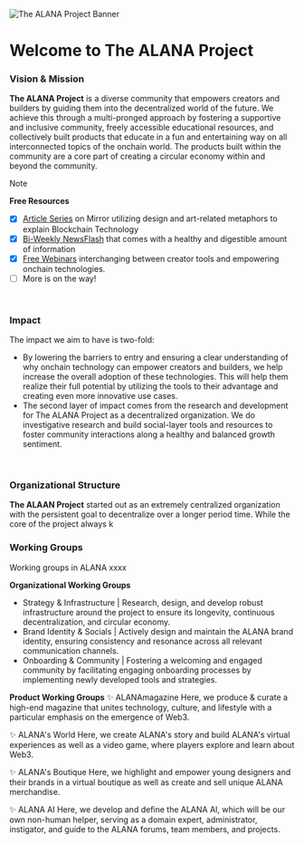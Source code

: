 ![The ALANA Project Banner](xxx)

# Welcome to The ALANA Project

### Vision & Mission
**The ALANA Project** is a diverse community that empowers creators and builders by guiding them into the decentralized world of the future. We achieve this through a multi-pronged approach by fostering a supportive and inclusive community, freely accessible educational resources, and collectively built products that educate in a fun and entertaining way on all interconnected topics of the onchain world. The products built within the community are a core part of creating a circular economy within and beyond the community.

> [!NOTE]
> **Free Resources**
> - [x] [Article Series](https://mirror.xyz/the-alana-project.eth/DeQP_kgXvSw5GqeOSwZVgk6G7nziX9UXaRypZlVZqz0?referrerAddress=0x83E2B1525becEeE48Bc00ABb192813859dF6b7A6) on Mirror utilizing design and art-related metaphors to explain Blockchain Technology
> - [x] [Bi-Weekly NewsFlash]() that comes with a healthy and digestible amount of information
> - [x] [Free Webinars](https://www.youtube.com/live/EHSOfWg7KLs?si=SbZeYCOki_n9mozK) interchanging between creator tools and empowering onchain technologies.
> - [ ] More is on the way!
<br/>

### Impact
The impact we aim to have is two-fold:

- By lowering the barriers to entry and ensuring a clear understanding of why onchain technology can empower creators and builders, we help increase the overall adoption of these technologies. This will help them realize their full potential by utilizing the tools to their advantage and creating even more innovative use cases.
- The second layer of impact comes from the research and development for The ALANA Project as a decentralized organization. We do investigative research and build social-layer tools and resources to foster community interactions along a healthy and balanced growth sentiment.
<br/>

### Organizational Structure
**The ALAAN Project** started out as an extremely centralized organization with the persistent goal to decentralize over a longer period time. While the core of the project always k
<br/>


### Working Groups
Working groups in ALANA xxxx

**Organizational Working Groups**

- Strategy & Infrastructure | Research, design, and develop robust infrastructure around the project to ensure its longevity, continuous decentralization, and circular economy.
- Brand Identity & Socials | Actively design and maintain the ALANA brand identity, ensuring consistency and resonance across all relevant communication channels.
- Onboarding & Community | Fostering a welcoming and engaged community by facilitating engaging onboarding processes by  implementing newly developed tools and strategies.

**Product Working Groups**
✨ ALANAmagazine
Here, we produce & curate a high-end magazine that unites technology, culture, and lifestyle with a particular emphasis on the emergence of Web3.

✨ ALANA's World
Here, we create ALANA's story and build ALANA's virtual experiences as well as a video game, where players explore and learn about Web3.

✨ ALANA's Boutique
Here, we highlight and empower young designers and their brands in a virtual boutique as well as create and sell unique ALANA merchandise.

✨ ALANA AI
Here, we develop and define the ALANA AI, which will be our own non-human helper, serving as a domain expert, administrator, instigator, and guide to the ALANA forums, team members, and projects.

